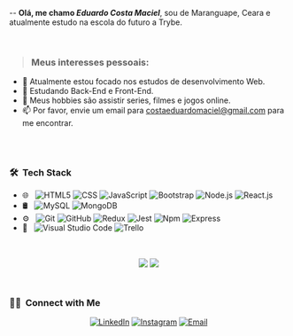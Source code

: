 
-- **Olá, me chamo *Eduardo Costa Maciel***, sou de Maranguape, Ceara e atualmente estudo na escola do futuro a Trybe.

<br>

> ### Meus interesses pessoais:
> 
- 🔭 Atualmente estou focado nos estudos de desenvolvimento Web.
- 🌱 Estudando Back-End e Front-End.
- 🤔 Meus hobbies são assistir series, filmes e jogos online.
- 📫 Por favor, envie um email para costaeduardomaciel@gmail.com para me encontrar.
##
<br>

<h3> 🛠 &nbsp;Tech Stack</h3>

- 🌐 &nbsp;
  ![HTML5](https://img.shields.io/badge/-HTML5-333333?style=flat&logo=HTML5)
  ![CSS](https://img.shields.io/badge/-CSS-333333?style=flat&logo=CSS3&logoColor=1572B6)
  ![JavaScript](https://img.shields.io/badge/-JavaScript-333333?style=flat&logo=javascript)
  ![Bootstrap](https://img.shields.io/badge/-Bootstrap-333333?style=flat&logo=bootstrap&logoColor=563D7C)
  ![Node.js](https://img.shields.io/badge/-Node.js-333333?style=flat&logo=node.js)
  ![React.js](https://img.shields.io/badge/-React.js-333333?style=flat&logo=react)
- 🛢 &nbsp;
  ![MySQL](https://img.shields.io/badge/-MySQL-333333?style=flat&logo=mysql)
  ![MongoDB](https://img.shields.io/badge/-MongoDB-333333?style=flat&logo=mongodb)
- ⚙️ &nbsp;
  ![Git](https://img.shields.io/badge/-Git-333333?style=flat&logo=git)
  ![GitHub](https://img.shields.io/badge/-GitHub-333333?style=flat&logo=github)
  ![Redux](https://img.shields.io/badge/-Redux-333333?style=flat&logo=redux)
  ![Jest](https://img.shields.io/badge/-Jest-333333?style=flat&logo=jest)
  ![Npm](https://img.shields.io/badge/-Npm-333333?style=flat&logo=npm)
  ![Express](https://img.shields.io/badge/-Express.js-333333?style=flat&logo=express)
- 🔧 &nbsp;
  ![Visual Studio Code](https://img.shields.io/badge/-Visual%20Studio%20Code-333333?style=flat&logo=visual-studio-code&logoColor=007ACC)
  ![Trello](https://img.shields.io/badge/-Trello-333333?style=flat&logo=trello)
  
<br/>

<p align="center">
  <img align="center" src="https://github-readme-stats.vercel.app/api?username=EduardoCostaMaciel&show_icons=true&theme=kacho_ga" />
  <img align="center" src="https://github-readme-stats.vercel.app/api/top-langs/?username=EduardoCostaMaciel&layout=compact&theme=kacho_ga" />
</p>

<br>

<h3> 🤝🏻 &nbsp;Connect with Me </h3>

<p align="center">
<a href="https://www.linkedin.com/in/eduardocostamaciel/"><img alt="LinkedIn" src="https://img.shields.io/badge/LinkedIn-Eduardo%20Costa%20Maciel-blue?style=flat-square&logo=linkedin"></a>
<a href="https://www.instagram.com/ecosta941/"><img alt="Instagram" src="https://img.shields.io/badge/Instagram-ecosta941-blue?style=flat-square&logo=instagram"></a>
<a href="mailto:costaeduardomaciel@gmail.com"><img alt="Email" src="https://img.shields.io/badge/Email-costaeduardomaciel@gmail.com-blue?style=flat-square&logo=gmail"></a>
</p>

<br>



<br>
<br>

<!-- <p align="center">

[![Top Langs](https://github-readme-stats.vercel.app/api/top-langs/?username=EduardoCostaMaciel&langs_count=8)](https://github.com/anuraghazra/github-readme-stats)

[![Top Langs](https://github-readme-stats.vercel.app/api/top-langs/?username=EduardoCostaMaciel&layout=compact)](https://github.com/anuraghazra/github-readme-stats)
</p> -->

<br>

<!-- [![Readme Card](https://github-readme-stats.vercel.app/api/pin/?username=EduardoCostaMaciel&repo=sd-010-a-project-recipes-app)](https://github.com/EduardoCostaMaciel/sd-010-a-project-recipes-app) -->





![]()
![]()
![]()
![]()
![]()
![]()
![]()![]()![]()![]()![]()![]()![]()![]()






